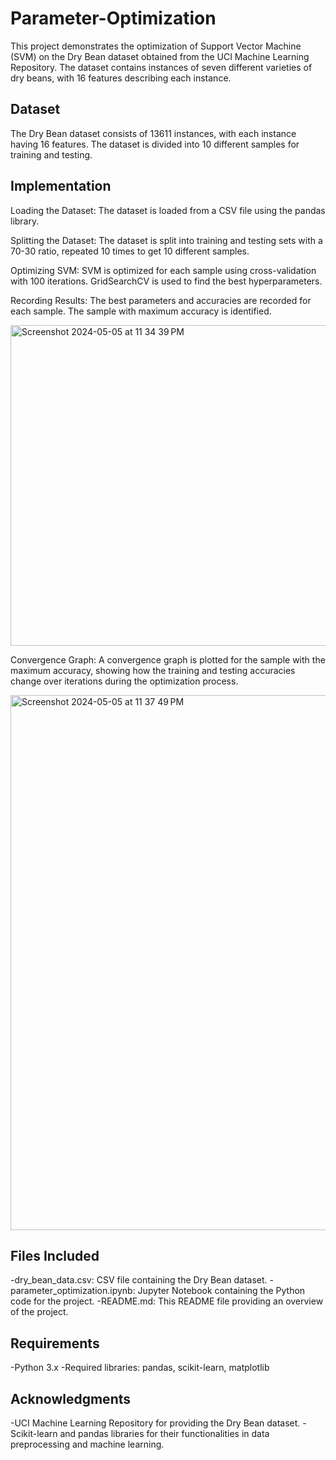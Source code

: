 # Parameter-Optimization

This project demonstrates the optimization of Support Vector Machine (SVM) on the Dry Bean dataset obtained from the UCI Machine Learning Repository. The dataset contains instances of seven different varieties of dry beans, with 16 features describing each instance.

## Dataset 
The Dry Bean dataset consists of 13611 instances, with each instance having 16 features. The dataset is divided into 10 different samples for training and testing.

## Implementation
Loading the Dataset: The dataset is loaded from a CSV file using the pandas library.

Splitting the Dataset: The dataset is split into training and testing sets with a 70-30 ratio, repeated 10 times to get 10 different samples.

Optimizing SVM: SVM is optimized for each sample using cross-validation with 100 iterations. GridSearchCV is used to find the best hyperparameters.

Recording Results: The best parameters and accuracies are recorded for each sample. The sample with maximum accuracy is identified.

<img width="513" alt="Screenshot 2024-05-05 at 11 34 39 PM" src="https://github.com/Aradhak03/Parameter-Optimization/assets/100716183/1874455e-30ef-4ef3-802f-4eeb2cc6c3b4">

 Convergence Graph: A convergence graph is plotted for the sample with the maximum accuracy, showing how the training and testing accuracies change over iterations during the optimization process.

<img width="856" alt="Screenshot 2024-05-05 at 11 37 49 PM" src="https://github.com/Aradhak03/Parameter-Optimization/assets/100716183/872f4eb4-151f-49a4-b946-7b4e28dd3c8e">

## Files Included
-dry_bean_data.csv: CSV file containing the Dry Bean dataset.
-parameter_optimization.ipynb: Jupyter Notebook containing the Python code for the project.
-README.md: This README file providing an overview of the project.

## Requirements
-Python 3.x
-Required libraries: pandas, scikit-learn, matplotlib

## Acknowledgments
-UCI Machine Learning Repository for providing the Dry Bean dataset.
-Scikit-learn and pandas libraries for their functionalities in data preprocessing and machine learning.

